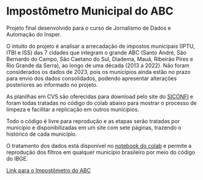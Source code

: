 # Impostômetro Municipal do ABC
Projeto final desenvolvido para o curso de Jornalismo de Dados e Automação do Insper. 

O intuito do projeto é analisar a arrecadação de impostos municipais (IPTU, ITBI e ISS) das 7 cidades que integram o grande ABC (Santo André, São Bernardo do Campo, São Caetano do Sul, Diadema, Mauá, Ribeirão Pires e Rio Grande da Serra), ao longo de uma década (2013 a 2022). Não foram considerados os dados de 2023, pois os municípios ainda estão no prazo para envio dos dados consolidados, podendo apresentar alterações posteriores ao informado no projeto.

As planilhas em CVS são oferecidas para download pelo site  do [SICONFI](https://https://siconfi.tesouro.gov.br/siconfi/pages/public/consulta_finbra/finbra_list.jsf) e foram todas tratadas no código do colab abaixo para mostrar o processo de limpeza e facilitar a replicação em outros municípios.

Todo o código é livre para reprodução e as etapas serão tratadas por município e disponibilizadas em um site com sete páginas, trazendo o histórico de cada município.

O tratamento dos dados está disponível no [notebook do colab](https://colab.research.google.com/drive/18gvGC9MnICmWorzkn2SHFPspuyVFWMFl?usp=sharing) e permite a reprodução dos filtros em qualquer município brasileiro por meio do código do IBGE.

[Link para o Impostômetro do ABC](https://impostometro-abc.onrender.com/)
